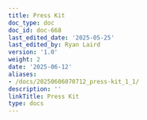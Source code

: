 ```yaml
---
title: Press Kit
doc_type: doc
doc_id: doc-668
last_edited_date: '2025-05-25'
last_edited_by: Ryan Laird
version: '1.0'
weight: 2
date: '2025-06-12'
aliases:
- /docs/20250606070712_press-kit_1_1/
description: ''
linkTitle: Press Kit
type: docs
---
```


